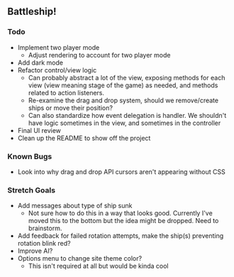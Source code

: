 ## Battleship!

### Todo

- Implement two player mode
  - Adjust rendering to account for two player mode
- Add dark mode
- Refactor control/view logic
  - Can probably abstract a lot of the view, exposing methods for each view
    (view meaning stage of the game) as needed, and methods related to action
    listeners.
  - Re-examine the drag and drop system, should we remove/create ships or move
    their position?
  - Can also standardize how event delegation is handler. We shouldn't have
    logic sometimes in the view, and sometimes in the controller
- Final UI review
- Clean up the README to show off the project

### Known Bugs

- Look into why drag and drop API cursors aren't appearing without CSS

### Stretch Goals

- Add messages about type of ship sunk
  - Not sure how to do this in a way that looks good. Currently I've moved this
    to the bottom but the idea might be dropped. Need to brainstorm.
- Add feedback for failed rotation attempts, make the ship(s) preventing
  rotation blink red?
- Improve AI?
- Options menu to change site theme color?
  - This isn't required at all but would be kinda cool
